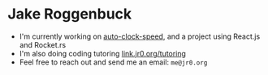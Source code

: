 # Jake Roggenbuck
- I'm currently working on [auto-clock-speed](https://github.com/JakeRoggenbuck/auto-clock-speed), and a project using React.js and Rocket.rs
- I'm also doing coding tutoring [link.jr0.org/tutoring](https://link.jr0.org/tutoring)
- Feel free to reach out and send me an email: `me@jr0.org`
